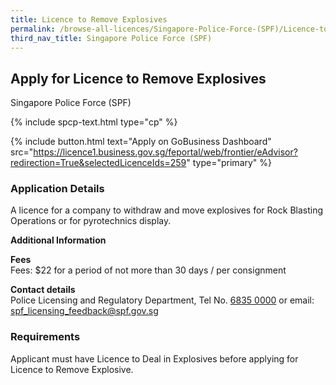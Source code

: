 ```yaml
---
title: Licence to Remove Explosives
permalink: /browse-all-licences/Singapore-Police-Force-(SPF)/Licence-to-Remove-Explosives
third_nav_title: Singapore Police Force (SPF)
---
```


## Apply for Licence to Remove Explosives

Singapore Police Force (SPF)

{% include spcp-text.html type="cp" %}

{% include button.html text="Apply on GoBusiness Dashboard" src="https://licence1.business.gov.sg/feportal/web/frontier/eAdvisor?redirection=True&selectedLicenceIds=259" type="primary" %}

### Application Details

<p>A licence for a company to withdraw and move explosives for Rock Blasting Operations or for pyrotechnics display.</p>

**Additional Information**

<p><strong>Fees</strong><br>
Fees: $22 for a period of not more than 30 days / per consignment</p>

<p><strong>Contact details</strong><br>Police Licensing and Regulatory Department, Tel No. <a href="tel:6835 0000">6835 0000</a> or email: <a href="mailto:spf_licensing_feedback@spf.gov.sg">spf_licensing_feedback@spf.gov.sg</a></p>



### Requirements

<p>Applicant must have Licence to Deal in Explosives before applying for Licence to Remove Explosive.</p>

